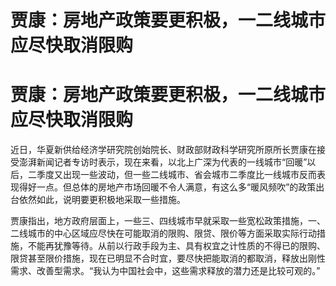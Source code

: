 # 贾康：房地产政策要更积极，一二线城市应尽快取消限购

# 贾康：房地产政策要更积极，一二线城市应尽快取消限购

近日，华夏新供给经济学研究院创始院长、财政部财政科学研究所原所长贾康在接受澎湃新闻记者专访时表示，现在来看，以北上广深为代表的一线城市“回暖”以后，二季度又出现一些波动，但一些二线城市、省会城市二季度比一线城市反而表现得好一点。但总体的房地产市场回暖不令人满意，有这么多“暖风频吹”的政策出台依然如此，说明要更积极地采取一些措施。

贾康指出，地方政府层面上，一些三、四线城市早就采取一些宽松政策措施，一、二线城市的中心区域应尽快在可能取消的限购、限贷、限价等方面采取实际行动措施，不能再犹豫等待。从前以行政手段为主、具有权宜之计性质的不得已的限购、限贷甚至限价措施，现在已明显不合时宜，要尽快把能取消的都取消，释放出刚性需求、改善型需求。“我认为中国社会中，这些需求释放的潜力还是比较可观的。”

